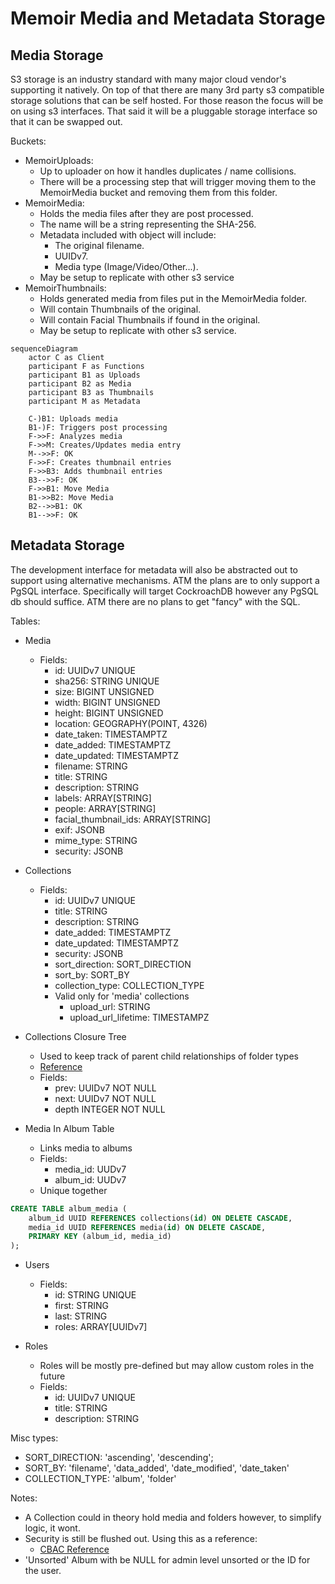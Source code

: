 # Memoir Media and Metadata Storage

## Media Storage

S3 storage is an industry standard with many major cloud vendor's supporting it
natively. On top of that there are many 3rd party s3 compatible storage
solutions that can be self hosted. For those reason the focus will be on using
s3 interfaces. That said it will be a pluggable storage interface so that it
can be swapped out.

Buckets:

- MemoirUploads:
  - Up to uploader on how it handles duplicates / name collisions.
  - There will be a processing step that will trigger moving them to the
    MemoirMedia bucket and removing them from this folder.
- MemoirMedia:
  - Holds the media files after they are post processed.
  - The name will be a string representing the SHA-256.
  - Metadata included with object will include:
    - The original filename.
    - UUIDv7.
    - Media type (Image/Video/Other...).
  - May be setup to replicate with other s3 service
- MemoirThumbnails:
  - Holds generated media from files put in the MemoirMedia folder.
  - Will contain Thumbnails of the original.
  - Will contain Facial Thumbnails if found in the original.
  - May be setup to replicate with other s3 service.

```mermaid
sequenceDiagram
    actor C as Client
    participant F as Functions
    participant B1 as Uploads
    participant B2 as Media
    participant B3 as Thumbnails
    participant M as Metadata

    C-)B1: Uploads media
    B1-)F: Triggers post processing
    F->>F: Analyzes media
    F->>M: Creates/Updates media entry
    M-->>F: OK
    F->>F: Creates thumbnail entries
    F->>B3: Adds thumbnail entries
    B3-->>F: OK
    F->>B1: Move Media
    B1->>B2: Move Media
    B2-->>B1: OK
    B1-->>F: OK
```

## Metadata Storage

The development interface for metadata will also be abstracted out to support
using alternative mechanisms. ATM the plans are to only support a PgSQL
interface. Specifically will target CockroachDB however any PgSQL db should
suffice. ATM there are no plans to get "fancy" with the SQL.

Tables:

- Media

  - Fields:
    - id: UUIDv7 UNIQUE
    - sha256: STRING UNIQUE
    - size: BIGINT UNSIGNED
    - width: BIGINT UNSIGNED
    - height: BIGINT UNSIGNED
    - location: GEOGRAPHY(POINT, 4326)
    - date_taken: TIMESTAMPTZ
    - date_added: TIMESTAMPTZ
    - date_updated: TIMESTAMPTZ
    - filename: STRING
    - title: STRING
    - description: STRING
    - labels: ARRAY[STRING]
    - people: ARRAY[STRING]
    - facial_thumbnail_ids: ARRAY[STRING]
    - exif: JSONB
    - mime_type: STRING
    - security: JSONB

- Collections

  - Fields:
    - id: UUIDv7 UNIQUE
    - title: STRING
    - description: STRING
    - date_added: TIMESTAMPTZ
    - date_updated: TIMESTAMPTZ
    - security: JSONB
    - sort_direction: SORT_DIRECTION
    - sort_by: SORT_BY
    - collection_type: COLLECTION_TYPE
    - Valid only for 'media' collections
      - upload_url: STRING
      - upload_url_lifetime: TIMESTAMPZ

- Collections Closure Tree

  - Used to keep track of parent child relationships of folder types
  - [Reference](https://medium.com/@yusoofash/handling-hierarchical-data-with-closure-tables-in-postgresql-167aac3a74f2)
  - Fields:
    - prev: UUIDv7 NOT NULL
    - next: UUIDv7 NOT NULL
    - depth INTEGER NOT NULL

- Media In Album Table

  - Links media to albums
  - Fields:
    - media_id: UUDv7
    - album_id: UUDv7
  - Unique together

```sql
CREATE TABLE album_media (
    album_id UUID REFERENCES collections(id) ON DELETE CASCADE,
    media_id UUID REFERENCES media(id) ON DELETE CASCADE,
    PRIMARY KEY (album_id, media_id)
);
```

- Users

  - Fields:
    - id: STRING UNIQUE
    - first: STRING
    - last: STRING
    - roles: ARRAY[UUIDv7]

- Roles

  - Roles will be mostly pre-defined but may allow custom roles in the future
  - Fields:
    - id: UUIDv7 UNIQUE
    - title: STRING
    - description: STRING

Misc types:

- SORT_DIRECTION: 'ascending', 'descending';
- SORT_BY: 'filename', 'data_added', 'date_modified', 'date_taken'
- COLLECTION_TYPE: 'album', 'folder'

Notes:

- A Collection could in theory hold media and folders however, to simplify logic,
  it wont.
- Security is still be flushed out. Using this as a reference:
  - [CBAC Reference](https://supabase.com/docs/guides/database/postgres/custom-claims-and-role-based-access-control-rbac)
- 'Unsorted' Album with be NULL for admin level unsorted or the ID for the user.
